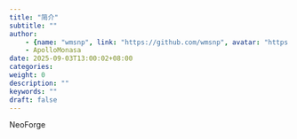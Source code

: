 ```yaml
---
title: "简介"
subtitle: ""
author:
    - {name: "wmsnp", link: "https://github.com/wmsnp", avatar: "https://i.ooxx.ooo/i/ZGM0M.jpg"}
    - ApolloMonasa
date: 2025-09-03T13:00:02+08:00
categories:
weight: 0
description: ""
keywords: ""
draft: false
---
```


NeoForge